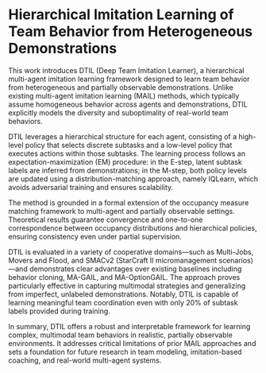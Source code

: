 # Hierarchical Imitation Learning of Team Behavior from Heterogeneous Demonstrations

This work introduces DTIL (Deep Team Imitation Learner), a hierarchical multi-agent imitation learning framework designed to learn team behavior from heterogeneous and partially observable demonstrations. Unlike existing multi-agent imitation learning (MAIL) methods, which typically assume homogeneous behavior across agents and demonstrations, DTIL explicitly models the diversity and suboptimality of real-world team behaviors.

DTIL leverages a hierarchical structure for each agent, consisting of a high-level policy that selects discrete subtasks and a low-level policy that executes actions within those subtasks. The learning process follows an expectation-maximization (EM) procedure: in the E-step, latent subtask labels are inferred from demonstrations; in the M-step, both policy levels are updated using a distribution-matching approach, namely IQLearn, which avoids adversarial training and ensures scalability.

The method is grounded in a formal extension of the occupancy measure matching framework to multi-agent and partially observable settings. Theoretical results guarantee convergence and one-to-one correspondence between occupancy distributions and hierarchical policies, ensuring consistency even under partial supervision.

DTIL is evaluated in a variety of cooperative domains—such as Multi-Jobs, Movers and Flood, and SMACv2 (StarCraft II micromanagement scenarios)—and demonstrates clear advantages over existing baselines including behavior cloning, MA-GAIL, and MA-OptionGAIL. The approach proves particularly effective in capturing multimodal strategies and generalizing from imperfect, unlabeled demonstrations. Notably, DTIL is capable of learning meaningful team coordination even with only 20% of subtask labels provided during training.

In summary, DTIL offers a robust and interpretable framework for learning complex, multimodal team behaviors in realistic, partially observable environments. It addresses critical limitations of prior MAIL approaches and sets a foundation for future research in team modeling, imitation-based coaching, and real-world multi-agent systems.


